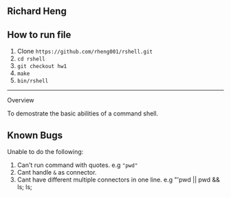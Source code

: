 Richard Heng
---

How to run file
------------

1. Clone `https://github.com/rheng001/rshell.git`
2. `cd rshell`
3. `git checkout hw1`
4. `make`
5. `bin/rshell`

-----
Overview

To demostrate the basic abilities of a command shell. 

Known Bugs
---

Unable to do the following:

1. Can't run command with quotes.
    e.g `"pwd"`
2. Cant handle `&` as connector.
3. Cant have different multiple connectors in one line.
    e.g "'pwd || pwd && ls; ls;
